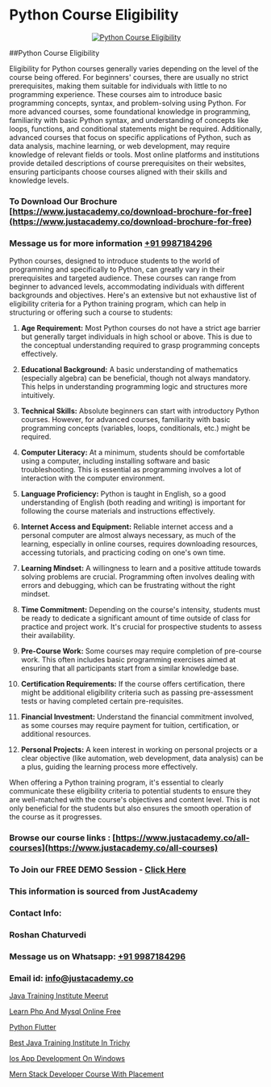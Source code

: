 # Python Course Eligibility

<p align="center">
  <a href="https://justacademy.co/course-detail/python-training">
    <img src="https://justacademy.co/storage2/course_image/1709713400_course_image.webp" alt="Python Course Eligibility">
  </a>
</p>
##Python Course Eligibility

Eligibility for Python courses generally varies depending on the level of the course being offered. For beginners' courses, there are usually no strict prerequisites, making them suitable for individuals with little to no programming experience. These courses aim to introduce basic programming concepts, syntax, and problem-solving using Python. For more advanced courses, some foundational knowledge in programming, familiarity with basic Python syntax, and understanding of concepts like loops, functions, and conditional statements might be required. Additionally, advanced courses that focus on specific applications of Python, such as data analysis, machine learning, or web development, may require knowledge of relevant fields or tools. Most online platforms and institutions provide detailed descriptions of course prerequisites on their websites, ensuring participants choose courses aligned with their skills and knowledge levels.
### To Download Our Brochure [https://www.justacademy.co/download-brochure-for-free](https://www.justacademy.co/download-brochure-for-free)
### Message us for more information [+91 9987184296](https://api.whatsapp.com/send?phone=919987184296)
Python courses, designed to introduce students to the world of programming and specifically to Python, can greatly vary in their prerequisites and targeted audience. These courses can range from beginner to advanced levels, accommodating individuals with different backgrounds and objectives. Here's an extensive but not exhaustive list of eligibility criteria for a Python training program, which can help in structuring or offering such a course to students:

1) **Age Requirement:** Most Python courses do not have a strict age barrier but generally target individuals in high school or above. This is due to the conceptual understanding required to grasp programming concepts effectively.

2) **Educational Background:** A basic understanding of mathematics (especially algebra) can be beneficial, though not always mandatory. This helps in understanding programming logic and structures more intuitively.

3) **Technical Skills:** Absolute beginners can start with introductory Python courses. However, for advanced courses, familiarity with basic programming concepts (variables, loops, conditionals, etc.) might be required.

4) **Computer Literacy:** At a minimum, students should be comfortable using a computer, including installing software and basic troubleshooting. This is essential as programming involves a lot of interaction with the computer environment.

5) **Language Proficiency:** Python is taught in English, so a good understanding of English (both reading and writing) is important for following the course materials and instructions effectively.

6) **Internet Access and Equipment:** Reliable internet access and a personal computer are almost always necessary, as much of the learning, especially in online courses, requires downloading resources, accessing tutorials, and practicing coding on one's own time.

7) **Learning Mindset:** A willingness to learn and a positive attitude towards solving problems are crucial. Programming often involves dealing with errors and debugging, which can be frustrating without the right mindset.

8) **Time Commitment:** Depending on the course's intensity, students must be ready to dedicate a significant amount of time outside of class for practice and project work. It's crucial for prospective students to assess their availability.

9) **Pre-Course Work:** Some courses may require completion of pre-course work. This often includes basic programming exercises aimed at ensuring that all participants start from a similar knowledge base.

10) **Certification Requirements:** If the course offers certification, there might be additional eligibility criteria such as passing pre-assessment tests or having completed certain pre-requisites.

11) **Financial Investment:** Understand the financial commitment involved, as some courses may require payment for tuition, certification, or additional resources.

12) **Personal Projects:** A keen interest in working on personal projects or a clear objective (like automation, web development, data analysis) can be a plus, guiding the learning process more effectively.

When offering a Python training program, it's essential to clearly communicate these eligibility criteria to potential students to ensure they are well-matched with the course's objectives and content level. This is not only beneficial for the students but also ensures the smooth operation of the course as it progresses.

### Browse our course links : [https://www.justacademy.co/all-courses](https://www.justacademy.co/all-courses) 
### To Join our FREE DEMO Session - [Click Here](https://www.justacademy.co/register-for-course-demo)


### This information is sourced from JustAcademy
### Contact Info:
### Roshan Chaturvedi
### Message us on Whatsapp: [+91 9987184296](https://api.whatsapp.com/send?phone=919987184296)
### Email id: [info@justacademy.co](mailto:info@justacademy.co)
                
[Java Training Institute Meerut](https://www.linkedin.com/pulse/java-training-institute-meerut-justacademy-boston-jb33c?trackingId=cZggjNP4siHRB2zjkxagFA%3D%3D&lipi=urn%3Ali%3Apage%3Ad_flagship3_company_admin%3BA1nZ1nP9T4epQeiwVmNY3A%3D%3D)

[Learn Php And Mysql Online Free](https://www.linkedin.com/pulse/learn-php-mysql-online-free-justacademy-beangaluru-3qhhc?trackingId=hTK3LoPGtgEg3RRfzJSjdA%3D%3D&lipi=urn%3Ali%3Apage%3Ad_flagship3_company_admin%3BBUakVGECTzaHeYDngAD9NQ%3D%3D)

[Python Flutter](https://medium.com/@akanshapatil/python-flutter-fbbe37426752)

[Best Java Training Institute In Trichy](https://medium.com/@akanshapatil/best-java-training-institute-in-trichy-a75ef1ffa94f)

[Ios App Development On Windows](https://justacademyin.github.io/justacademy/ios-app-development-on-windows)

[Mern Stack Developer Course With Placement](https://justacademyin.github.io/justacademy/mern-stack-developer-course-with-placement)


